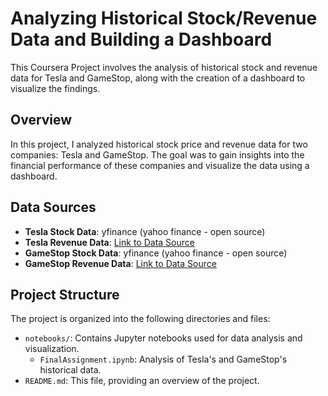 # Analyzing Historical Stock/Revenue Data and Building a Dashboard

This Coursera Project involves the analysis of historical stock and revenue data for Tesla and GameStop, along with the creation of a dashboard to visualize the findings.

## Overview

In this project, I analyzed historical stock price and revenue data for two companies: Tesla and GameStop. The goal was to gain insights into the financial performance of these companies and visualize the data using a dashboard.

## Data Sources

- **Tesla Stock Data**: yfinance (yahoo finance - open source)
- **Tesla Revenue Data**: [Link to Data Source](https://cf-courses-data.s3.us.cloud-object-storage.appdomain.cloud/IBMDeveloperSkillsNetwork-PY0220EN-SkillsNetwork/labs/project/revenue.htm)
- **GameStop Stock Data**: yfinance (yahoo finance - open source)
- **GameStop Revenue Data**: [Link to Data Source](https://cf-courses-data.s3.us.cloud-object-storage.appdomain.cloud/IBMDeveloperSkillsNetwork-PY0220EN-SkillsNetwork/labs/project/stock.html)

## Project Structure

The project is organized into the following directories and files:

- `notebooks/`: Contains Jupyter notebooks used for data analysis and visualization.
    - `FinalAssignment.ipynb`: Analysis of Tesla's and  GameStop's historical data.
- `README.md`: This file, providing an overview of the project.

